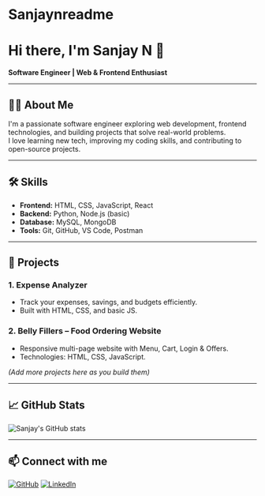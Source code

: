 # Sanjaynreadme
# Hi there, I'm Sanjay N 👋
**Software Engineer | Web & Frontend Enthusiast**

---

## 👨‍💻 About Me
I'm a passionate software engineer exploring web development, frontend technologies, and building projects that solve real-world problems.  
I love learning new tech, improving my coding skills, and contributing to open-source projects.

---

## 🛠️ Skills
- **Frontend:** HTML, CSS, JavaScript, React  
- **Backend:** Python, Node.js (basic)  
- **Database:** MySQL, MongoDB  
- **Tools:** Git, GitHub, VS Code, Postman  

---

## 🚀 Projects
### 1. **Expense Analyzer**
- Track your expenses, savings, and budgets efficiently.
- Built with HTML, CSS, and basic JS.

### 2. **Belly Fillers – Food Ordering Website**
- Responsive multi-page website with Menu, Cart, Login & Offers.
- Technologies: HTML, CSS, JavaScript.

*(Add more projects here as you build them)*

---

## 📈 GitHub Stats
![Sanjay's GitHub stats](https://github-readme-stats.vercel.app/api?username=Sanjayn23082005&show_icons=true&theme=blue-green)

---

## 📫 Connect with me
[![GitHub](https://img.shields.io/badge/GitHub-Sanjayn23082005-181717?style=for-the-badge&logo=github)](https://github.com/Sanjayn23082005)
[![LinkedIn](https://img.shields.io/badge/LinkedIn-Sanjay-blue?style=for-the-badge&logo=linkedin)](https://www.linkedin.com/in/yourprofile)
